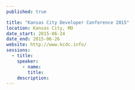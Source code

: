 ```yaml
---
published: true

title: "Kansas City Developer Conference 2015"
location: Kansas City, MO
date_start: 2015-06-24
date_end: 2015-06-26
website: http://www.kcdc.info/
sessions:
  - title:
    speaker:
      - name:
        title:
    description:
---
```

